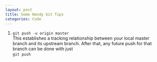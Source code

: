 ```yaml
---
layout: post
title: Some Handy Git Tips
categories: Code
---
```


1. ```git push -u origin master```  
    This establishes a tracking relationship between your local master branch and its upstream branch. After that, any future push for that branch can be done with just  
   ```git push```